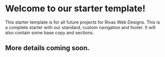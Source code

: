 # Welcome to our starter template!

This starter template is for all future projects for Rivas Web Designs. This is a complete starter with our standard, custom navigation and footer. It will also contain some base copy and sections. 


## More details coming soon.

